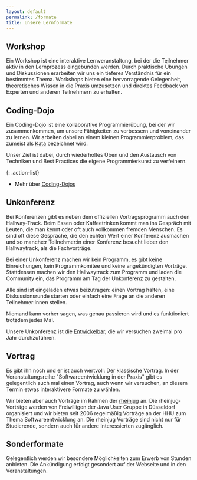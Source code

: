 ```yaml
---
layout: default
permalink: /formate
title: Unsere Lernformate
---
```


## Workshop

Ein Workshop ist eine interaktive Lernveranstaltung, bei der die Teilnehmer aktiv in den Lernprozess eingebunden werden. Durch praktische Übungen und Diskussionen erarbeiten wir uns ein tieferes Verständnis für ein bestimmtes Thema. Workshops bieten eine hervorragende Gelegenheit, theoretisches Wissen in die Praxis umzusetzen und direktes Feedback von Experten und anderen Teilnehmern zu erhalten.

## Coding-Dojo

Ein Coding-Dojo ist eine kollaborative Programmierübung, bei der wir zusammenkommen, um unsere Fähigkeiten zu verbessern und voneinander zu lernen. Wir arbeiten dabei an einem kleinen Programmierproblem, das zumeist als [Kata](https://de.wikipedia.org/wiki/Form_(Kampfkunst)) bezeichnet wird. 

Unser Ziel ist dabei, durch wiederholtes Üben und den Austausch von Techniken und Best Practices die eigene Programmierkunst zu verfeinern. 

{: .action-list}
* Mehr über [Coding-Dojos](https://codingdojo.org/)

## Unkonferenz

Bei Konferenzen gibt es neben dem offiziellen Vortragsprogramm auch den Hallway-Track. Beim Essen oder Kaffeetrinken kommt man ins Gespräch mit Leuten, die man kennt oder oft auch vollkommen fremden Menschen. Es sind oft diese Gespräche, die den echten Wert einer Konferenz ausmachen und so manche:r Teilnehmer:in einer Konferenz besucht lieber den Hallwaytrack, als die Fachvorträge.

Bei einer Unkonferenz machen wir kein Programm, es gibt keine Einreichungen, kein Programmkomitee und keine angekündigten Vorträge.  Stattdessen machen wir den Hallwaytrack zum Programm und laden die Community ein, das Programm am Tag der Unkonferenz zu gestalten.   

Alle sind ist eingeladen etwas beizutragen: einen Vortrag halten, eine Diskussionsrunde starten oder einfach eine Frage an die anderen Teilnehmer:innen stellen.

Niemand kann vorher sagen, was genau passieren wird und es funktioniert trotzdem jedes Mal. 

Unsere Unkonferenz ist die [Entwickelbar](https://entwickelbar.github.io/), die wir versuchen zweimal pro Jahr durchzuführen. 

## Vortrag

Es gibt ihn noch und er ist auch wertvoll: Der klassische Vortrag. In der Veranstaltungsreihe "Softwareentwicklung in der Praxis" gibt es gelegentlich auch mal einen Vortrag, auch wenn wir versuchen, an diesem Termin etwas interaktivere Formate zu wählen. 

Wir bieten aber auch Vorträge im Rahmen der [rheinjug](https://rheinjug.de) an. Die rheinjug-Vorträge werden von Freiwilligen der Java User Gruppe in Düsseldorf organisiert und wir bieten seit 2006 regelmäßig Vorträge an der HHU zum Thema Softwareentwicklung an. Die rheinjug Vorträge sind nicht nur für Studierende, sondern auch für andere Interessierten zugänglich. 

## Sonderformate

Gelegentlich werden wir besondere Möglichkeiten zum Erwerb von Stunden anbieten. Die Ankündigung erfolgt gesondert auf der Webseite und in den Veranstaltungen.
